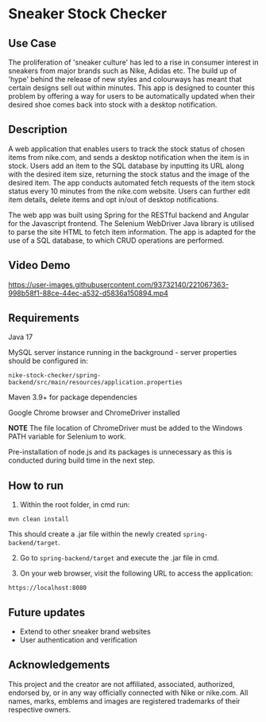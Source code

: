 # Sneaker Stock Checker

## Use Case

The proliferation of 'sneaker culture' has led to a rise in consumer interest in sneakers from major brands such as Nike, Adidas etc. The build up of 'hype' behind the release of new styles and colourways has meant that certain designs sell out within minutes. This app is designed to counter this problem by offering a way for users to be automatically updated when their desired shoe comes back into stock with a desktop notification.

## Description

A web application that enables users to track the stock status of chosen items from nike.com, and sends a desktop notification when the item is in stock. Users add an item to the SQL database by inputting its URL along with the desired item size, returning the stock status and the image of the desired item. The app conducts automated fetch requests of the item stock status every 10 minutes from the nike.com website. Users can further edit item details, delete items and opt in/out of desktop notifications.

The web app was built using Spring for the RESTful backend and Angular for the Javascript frontend. The Selenium WebDriver Java library is utilised to parse the site HTML to fetch item information. The app is adapted for the use of a SQL database, to which CRUD operations are performed.

## Video Demo

https://user-images.githubusercontent.com/93732140/221067363-998b58f1-88ce-44ec-a532-d5836a150894.mp4


## Requirements
Java 17 

MySQL server instance running in the background - server properties should be configured in:
```
nike-stock-checker/spring-backend/src/main/resources/application.properties
```
Maven 3.9+ for package dependencies

Google Chrome browser and ChromeDriver installed

**NOTE**
The file location of ChromeDriver must be added to the Windows PATH variable for Selenium to work.

Pre-installation of node.js and its packages is unnecessary as this is conducted during build time in the next step.

## How to run
1) Within the root folder, in cmd run:
```
mvn clean install
```

This should create a .jar file within the newly created `spring-backend/target`.

2) Go to `spring-backend/target` and execute the .jar file in cmd.

3) On your web browser, visit the following URL to access the application:
```
https://localhost:8080
```

## Future updates
- Extend to other sneaker brand websites
- User authentication and verification

## Acknowledgements 

This project and the creator are not affiliated, associated, authorized, endorsed by, or in any way officially connected with Nike or nike.com.
All names, marks, emblems and images are registered trademarks of their respective owners.
